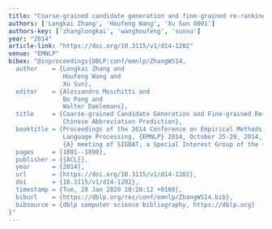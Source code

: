 ```yaml
---
title: "Coarse-grained candidate generation and fine-grained re-ranking for chinese abbreviation prediction"
authors: ['Longkai Zhang', 'Houfeng Wang', 'Xu Sun 0001']
authors-key: ['zhanglongkai', 'wanghoufeng', 'sunxu']
year: "2014"
article-link: "https://doi.org/10.3115/v1/d14-1202"
venue: "EMNLP"
bibex: "@inproceedings{DBLP:conf/emnlp/ZhangWS14,
  author    = {Longkai Zhang and
               Houfeng Wang and
               Xu Sun},
  editor    = {Alessandro Moschitti and
               Bo Pang and
               Walter Daelemans},
  title     = {Coarse-grained Candidate Generation and Fine-grained Re-ranking for
               Chinese Abbreviation Prediction},
  booktitle = {Proceedings of the 2014 Conference on Empirical Methods in Natural
               Language Processing, {EMNLP} 2014, October 25-29, 2014, Doha, Qatar,
               {A} meeting of SIGDAT, a Special Interest Group of the {ACL}},
  pages     = {1881--1890},
  publisher = {{ACL}},
  year      = {2014},
  url       = {https://doi.org/10.3115/v1/d14-1202},
  doi       = {10.3115/v1/d14-1202},
  timestamp = {Tue, 28 Jan 2020 10:28:12 +0100},
  biburl    = {https://dblp.org/rec/conf/emnlp/ZhangWS14.bib},
  bibsource = {dblp computer science bibliography, https://dblp.org}
}"
---
```


